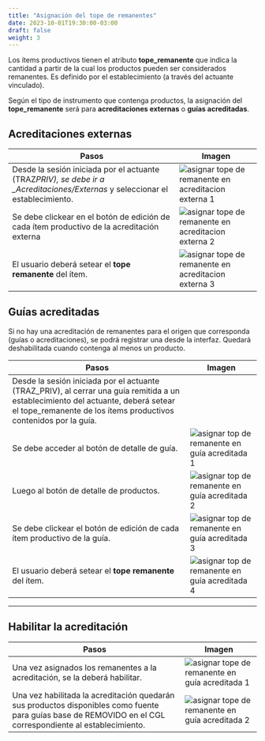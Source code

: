 ```yaml
---
title: "Asignación del tope de remanentes"
date: 2023-10-01T19:30:00-03:00
draft: false
weight: 3
---
```


Los ítems productivos tienen el atributo **tope_remanente** que indica la cantidad a partir de la cual los productos pueden ser considerados remanentes. Es definido por el establecimiento (a través del actuante vinculado).

Según el tipo de instrumento que contenga productos, la asignación del **tope_remanente** será para **acreditaciones externas** o **guías acreditadas**.

## Acreditaciones externas

| Pasos                                                                                                                           | Imagen                                                                                                                |
| ------------------------------------------------------------------------------------------------------------------------------- | --------------------------------------------------------------------------------------------------------------------- |
| Desde la sesión iniciada por el actuante (TRAZ*PRIV), se debe ir a \_Acreditaciones/Externas* y seleccionar el establecimiento. | ![asignar tope de remanente en acreditacion externa 1](../images/asignacion-tope-remanente-acreditacion-externa1.png) |
| Se debe clickear en el botón de edición de cada ítem productivo de la acreditación externa                                      | ![asignar tope de remanente en acreditacion externa 2](../images/asignacion-tope-remanente-acreditacion-externa2.png) |
| El usuario deberá setear el **tope remanente** del ítem.                                                                        | ![asignar tope de remanente en acreditacion externa 3](../images/asignacion-tope-remanente-acreditacion-externa3.png) |

## Guías acreditadas

Si no hay una acreditación de remanentes para el origen que corresponda (guías o acreditaciones), se podrá registrar una desde la interfaz. Quedará deshabilitada cuando contenga al menos un producto.

| Pasos                                                                                                                                                                                                 | Imagen                                                                                                     |
| ----------------------------------------------------------------------------------------------------------------------------------------------------------------------------------------------------- | ---------------------------------------------------------------------------------------------------------- |
| Desde la sesión iniciada por el actuante (TRAZ_PRIV), al cerrar una guía remitida a un establecimiento del actuante, deberá setear el tope_remanente de los ítems productivos contenidos por la guía. |                                                                                                            |
| Se debe acceder al botón de detalle de guía.                                                                                                                                                          | ![asignar top de remanente en guía acreditada 1](../images/asignacion-tope-remanente-guia-acreditada1.png) |
| Luego al botón de detalle de productos.                                                                                                                                                               | ![asignar top de remanente en guía acreditada 2](../images/asignacion-tope-remanente-guia-acreditada2.png) |
| Se debe clickear el botón de edición de cada ítem productivo de la guía.                                                                                                                              | ![asignar top de remanente en guía acreditada 3](../images/asignacion-tope-remanente-guia-acreditada3.png) |
| El usuario deberá setear el **tope remanente** del ítem.                                                                                                                                              | ![asignar top de remanente en guía acreditada 4](../images/asignacion-tope-remanente-guia-acreditada4.png) |

---

## Habilitar la acreditación

| Pasos                                                                                                                                                       | Imagen                                                                                                             |
| ----------------------------------------------------------------------------------------------------------------------------------------------------------- | ------------------------------------------------------------------------------------------------------------------ |
| Una vez asignados los remanentes a la acreditación, se la deberá habilitar.                                                                                 | ![asignar tope de remanente en guía acreditada 1](../images/asignacion-tope-remanente-habilitar-acreditacion1.png) |
| Una vez habilitada la acreditación quedarán sus productos disponibles como fuente para guías base de REMOVIDO en el CGL correspondiente al establecimiento. | ![asignar tope de remanente en guía acreditada 2](../images/asignacion-tope-remanente-habilitar-acreditacion2.png) |
